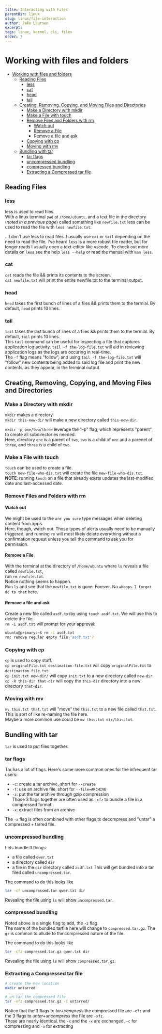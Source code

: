 ```yaml
---
title: Interacting with Files
parentDir: linux
slug: linux/file-interaction
author: Jake Laursen
excerpt: 
tags: linux, kernel, cli, files
order: 7
---
```


# Working with files and folders
- [Working with files and folders](#working-with-files-and-folders)
  - [Reading Files](#reading-files)
    - [less](#less)
    - [cat](#cat)
    - [head](#head)
    - [tail](#tail)
  - [Creating, Removing, Copying, and Moving Files and Directories](#creating-removing-copying-and-moving-files-and-directories)
    - [Make a Directory with mkdir](#make-a-directory-with-mkdir)
    - [Make a File with touch](#make-a-file-with-touch)
    - [Remove Files and Folders with rm](#remove-files-and-folders-with-rm)
      - [Watch out](#watch-out)
      - [Remove a File](#remove-a-file)
      - [Remove a file and ask](#remove-a-file-and-ask)
    - [Copying with cp](#copying-with-cp)
    - [Moving with mv](#moving-with-mv)
  - [Bundling with tar](#bundling-with-tar)
    - [tar flags](#tar-flags)
    - [uncompressed bundling](#uncompressed-bundling)
    - [compressed bundling](#compressed-bundling)
    - [Extracting a Compressed tar file](#extracting-a-compressed-tar-file)

## Reading Files
### less  
less is used to read files.  
With a linux terminal `pwd` at `/home/ubuntu`, and a text file in the directory (_noted in a previous page_) called something like `newfile.txt` less can be used to read the file with `less newfile.txt`.  

...I don't use less to read files. I usually use `cat` or `tail` depending on the need to read the file. I've heard `less` is a more robust file reader, but for longer reads I usually open a text-editor like vscode. To check out more details on `less` see the help `less --help` or read the manual with `man less`.  

### cat  
`cat` reads the file && prints its contents to the screen.  
`cat newfile.txt` will print the entire newfile.txt to the terminal output.  

### head  
`head` takes the first bunch of lines of a files && prints them to the termial. By default, `head` prints 10 lines.   
### tail  
`tail` takes the last bunch of lines of a files && prints them to the termial. By default, `tail` prints 10 lines.  
This `tail` command can be useful for inspecting a file that captures application log activity. `tail -f the-log-file.txt` will aid in reviewing application logs as the logs are occuring in real-time.  
The `-f` flag means "follow", and using `tail -f the-log-file.txt` will "follow" new contents being added to said log file and print the new contents, as they appear, in the terminal output.  

## Creating, Removing, Copying, and Moving Files and Directories

### Make a Directory with mkdir
`mkdir` makes a directory.  
`mkdir this-new-dir` will make a new directory called `this-new-dir`.  

`mkdir -p one/two/three` leverage the "-p" flag, which represents "parent", to create all subdirectories needed.  
Here, directory `one` is a parent of `two`, `two` is a child of `one` and a parenet of `three`, and `three` is a child of `two`.  

### Make a File with touch
`touch` can be used to create a file.  
`touch new-file-who-dis.txt` will create the file `new-file-who-dis.txt`.  
**NOTE**: running `touch` on a file that already exists updates the last-modified date and last-accessed date.  

### Remove Files and Folders with rm
#### Watch out
We might be used to the `are you sure` type messages when deleting content from apps.  \
Here, though, watch out. Those types of alerts usually need to be manually triggered, and running `rm` will most likely delete everything without a confirmation request unless you tell the command to ask you for permission.  

#### Remove a File
With the terminal at the directory of `/home/ubuntu` where `ls` reveals a file called `newfile.txt`,  
run `rm newfile.txt`.  
Notice nothing seems to happen.  
Run `ls` and see that the `newfile.txt` is gone. Forever. No `whoops I forgot do to that` here.  

#### Remove a file and ask
Create a new file called `asdf.txt`by using `touch asdf.txt`. We will use this to delete the file.  
`rm -i asdf.txt` will prompt for your approval:
```bash
ubuntu@primary:~$ rm -i asdf.txt 
rm: remove regular empty file 'asdf.txt'?
```


### Copying with cp
`cp` is used to copy stuff.  
`cp originalFile.txt destination-file.txt` will copy `originalFile.txt` to `destination-file.txt`.  
`cp init.txt new-dir/` will copy `init.txt` to a new directory called `new-dir`.  
`cp -R this-dir that-dir` will copy the `this-dir` directory into a new directory `that-dir`.  

### Moving with mv
`mv this.txt that.txt` will "move" the `this.txt` to a new file called `that.txt`. This is sort of like re-naming the file here.  
Maybe a more common use could be `mv this.txt dir/this.txt`.  

## Bundling with tar
`tar` is used to put files together.  
### tar flags
Tar has a lot of flags. Here's some more common ones for the infrequent tar users:
- `-c`: create a tar archive, short for `--create`  
- `-f`: use an archive file, short for `--file=ARCHIVE`  
- `-z`: put the tar archive through gzip compression  
Those 3 flags together are often used as `-cfz` to bundle a file in a compressed format.  
- `-x`: extract files from an archive

The `-x` flag is often combined with other flags to decompress and "untar" a compressed + tarred file.  

### uncompressed bundling
Lets bundle 3 things:
- a file called `qwer.txt`
- a directory called `dir`
- a file in the `dir` directory called `asdf.txt`
This will get bundled into a tar filed called `uncompressed.tar`.  

The command to do this looks like  
```bash
tar -cf uncompressed.tar qwer.txt dir
```
Revealing the file using `ls` will show `uncompressed.tar`.  

### compressed bundling
Noted above is a single flag to add, the `-z` flag.  
The name of the bundled tarfile here will change to `compressed.tar.gz`.  The `gz` is common to allude to the compressed nature of the file.  

The command to do this looks like  
```bash
tar -cfz compressed.tar.gz qwer.txt dir
```
Revealing the file using `ls` will show `compressed.tar.gz`.  

### Extracting a Compressed tar file
```bash
# create the new location
mkdir untarred

# un-tar the compressed file
tar -xfz compressed.tar.gz -C untarred/
```
Notice that the 3 flags to _tar+compress_ the compressed file are `-cfz` and the 3 flags to _untar+uncompress_ the file are `-xfz`.  
These are nearly identical. the `-c` and the `-x` are exchanged, `-c` for compressing and `-x` for extracting